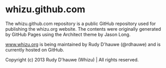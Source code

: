 whizu.github.com
================

The whizu.github.com repository is a public GitHub repository used for publishing the whizu.org website. 
The contents were originally generated by GitHub Pages using the Architect theme by Jason Long.

www.whizu.org is being maintained by Rudy D'hauwe (@rdhauwe) and is currently hosted on GitHub. 

Copyright (c) 2013 Rudy D'hauwe (Whizu) | All rights reserved.
